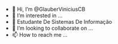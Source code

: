 - 👋 Hi, I’m @GlauberViniciusCB
- 👀 I’m interested in ...
- 🌱 Estudante De Sistemas De Informação
- 💞️ I’m looking to collaborate on ...
- 📫 How to reach me ...

<!---
GlauberViniciusCB/GlauberViniciusCB is a ✨ special ✨ repository because its `README.md` (this file) appears on your GitHub profile.
You can click the Preview link to take a look at your changes.
--->
